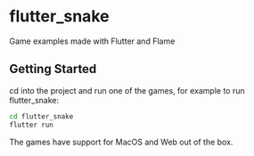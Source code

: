 # flutter_snake

Game examples made with Flutter and Flame

## Getting Started

cd into the project and run one of the games, for example to run flutter_snake:

```bash
cd flutter_snake
flutter run
```

The games have support for MacOS and Web out of the box.
